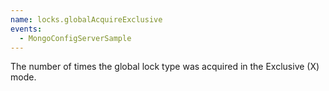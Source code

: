 ```yaml
---
name: locks.globalAcquireExclusive
events:
  - MongoConfigServerSample
---
```


The number of times the global lock type was acquired in the Exclusive (X) mode.